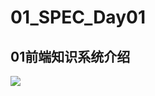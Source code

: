 # 01_SPEC_Day01

## 01前端知识系统介绍

![](http://b33.photo.store.qq.com/psu?/3ad77625-16bc-4e25-9f4e-6c6a7a636d63/JUScL*4GouLl2k26cDbvUUkcewPdd6gpQLsyBKSqVpQ!/m/YVGGsRPZJwAAYhJL6RGJlQAAnull&a=33&b=30&bo=SgIgAwAAAAAEAEk!&rf=photolist&t=5)
